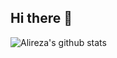 ## Hi there 👋

![Alireza's github stats](https://github-readme-stats.vercel.app/api?username=alirezaheidari-cs&count_private=true&theme=onedark)

<!--
**alirezaheidari-cs/alirezaheidari-cs** is a ✨ _special_ ✨ repository because its `README.md` (this file) appears on your GitHub profile.

Here are some ideas to get you started:

- 🔭 I’m currently working on ...
- 🌱 I’m currently learning ...
- 👯 I’m looking to collaborate on ...
- 🤔 I’m looking for help with ...
- 💬 Ask me about ...
- 📫 How to reach me: ...
- 😄 Pronouns: ...
- ⚡ Fun fact: ...
-->
